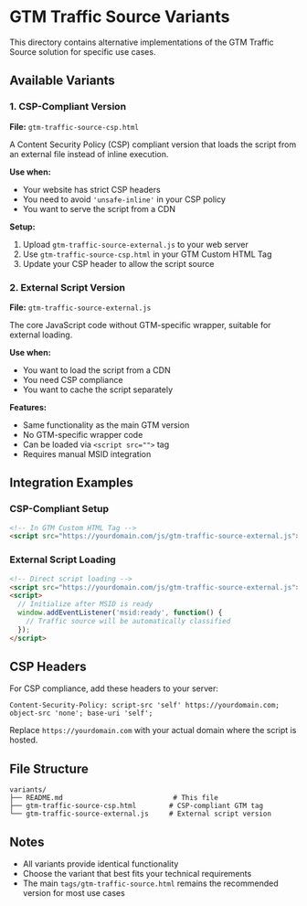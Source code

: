 # GTM Traffic Source Variants

This directory contains alternative implementations of the GTM Traffic Source solution for specific use cases.

## Available Variants

### 1. CSP-Compliant Version
**File:** `gtm-traffic-source-csp.html`

A Content Security Policy (CSP) compliant version that loads the script from an external file instead of inline execution.

**Use when:**
- Your website has strict CSP headers
- You need to avoid `'unsafe-inline'` in your CSP policy
- You want to serve the script from a CDN

**Setup:**
1. Upload `gtm-traffic-source-external.js` to your web server
2. Use `gtm-traffic-source-csp.html` in your GTM Custom HTML Tag
3. Update your CSP header to allow the script source

### 2. External Script Version
**File:** `gtm-traffic-source-external.js`

The core JavaScript code without GTM-specific wrapper, suitable for external loading.

**Use when:**
- You want to load the script from a CDN
- You need CSP compliance
- You want to cache the script separately

**Features:**
- Same functionality as the main GTM version
- No GTM-specific wrapper code
- Can be loaded via `<script src="">` tag
- Requires manual MSID integration

## Integration Examples

### CSP-Compliant Setup
```html
<!-- In GTM Custom HTML Tag -->
<script src="https://yourdomain.com/js/gtm-traffic-source-external.js"></script>
```

### External Script Loading
```html
<!-- Direct script loading -->
<script src="https://yourdomain.com/js/gtm-traffic-source-external.js"></script>
<script>
  // Initialize after MSID is ready
  window.addEventListener('msid:ready', function() {
    // Traffic source will be automatically classified
  });
</script>
```

## CSP Headers

For CSP compliance, add these headers to your server:

```
Content-Security-Policy: script-src 'self' https://yourdomain.com; object-src 'none'; base-uri 'self';
```

Replace `https://yourdomain.com` with your actual domain where the script is hosted.

## File Structure

```
variants/
├── README.md                           # This file
├── gtm-traffic-source-csp.html        # CSP-compliant GTM tag
└── gtm-traffic-source-external.js     # External script version
```

## Notes

- All variants provide identical functionality
- Choose the variant that best fits your technical requirements
- The main `tags/gtm-traffic-source.html` remains the recommended version for most use cases
